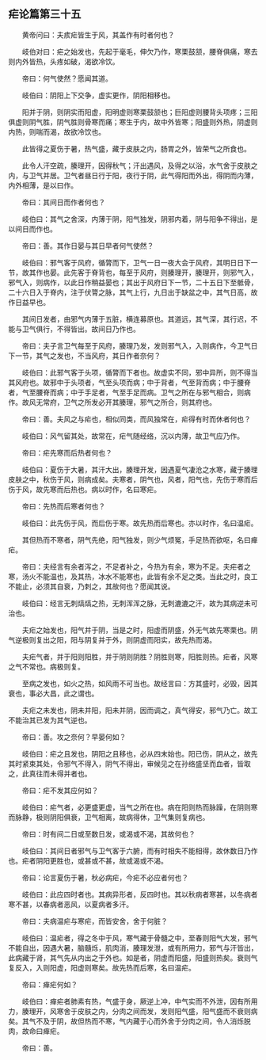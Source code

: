 ## 疟论篇第三十五


&emsp;&emsp;黄帝问曰：夫痎疟皆生于风，其盖作有时者何也？

&emsp;&emsp;岐伯对曰：疟之始发也，先起于毫毛，伸欠乃作，寒栗鼓颔，腰脊俱痛，寒去则内外皆热，头疼如破，渴欲冷饮。

&emsp;&emsp;帝曰：何气使然？愿闻其道。

&emsp;&emsp;岐伯曰：阴阳上下交争，虚实更作，阴阳相移也。

&emsp;&emsp;阳并于阴，则阴实而阳虚，阳明虚则寒栗鼓颔也；巨阳虚则腰背头项疼；三阳俱虚则阴气胜，阴气胜则骨寒而痛；寒生于内，故中外皆寒；阳盛则外热，阴虚则内热，则喘而渴，故欲冷饮也。

&emsp;&emsp;此皆得之夏伤于暑，热气盛，藏于皮肤之内，肠胃之外，皆荣气之所食也。

&emsp;&emsp;此令人汗空疏，腠理开，因得秋气；汗出遇风，及得之以浴，水气舍于皮肤之内，与卫气并居。卫气者昼日行于阳，夜行于阴，此气得阳而外出，得阴而内薄，内外相薄，是以曰作。

&emsp;&emsp;帝曰：其间日而作者何也？

&emsp;&emsp;岐伯曰：其气之舍深，内薄于阴，阳气独发，阴邪内着，阴与阳争不得出，是以间日而作也。

&emsp;&emsp;帝曰：善。其作日晏与其日早者何气使然？

&emsp;&emsp;岐伯曰：邪气客于风府，循膂而下，卫气一日一夜大会于风府，其明日日下一节，故其作也晏。此先客于脊背也，每至于风府，则腠理开，腠理开，则邪气入，邪气入，则病作，以此日作稍益晏也；其出于风府日下一节，二十五日下至骶骨，二十六日入于脊内，注于伏膂之脉，其气上行，九日出于缺盆之中，其气日高，故作日益早也。

&emsp;&emsp;其间日发者，由邪气内薄于五脏，横连募原也。其道远，其气深，其行迟，不能与卫气俱行，不得皆出。故间日乃作也。

&emsp;&emsp;帝曰：夫子言卫气每至于风府，腠理乃发，发则邪气入，入则病作，今卫气日下一节，其气之发也，不当风府，其日作者奈何？

&emsp;&emsp;岐伯曰：此邪气客于头项，循膂而下者也。故虚实不同，邪中异所，则不得当其风府也。故邪中于头项者，气至头项而病；中于背者，气至背而病；中于腰脊者，气至腰脊而病；中于手足者，气至手足而病。卫气之所在与邪气相合，则病作。故风无常府，卫气之所发必开其腠理，邪气之所合，则其府也。

&emsp;&emsp;帝曰：善。夫风之与疟也，相似同类，而风独常在，疟得有时而休者何也？

&emsp;&emsp;岐伯曰：风气留其处，故常在，疟气随经络，沉以内薄，故卫气应乃作。

&emsp;&emsp;帝曰：疟先寒而后热者何也？

&emsp;&emsp;岐伯曰：夏伤于大暑，其汗大出，腠理开发，因遇夏气凄沧之水寒，藏于腠理皮肤之中，秋伤于风，则病成矣。夫寒者，阴气也，风者，阳气也，先伤于寒而后伤于风，故先寒而后热也。病以时作，名曰寒疟。

&emsp;&emsp;帝曰：先热而后寒者何也？

&emsp;&emsp;岐伯曰：此先伤于风，而后伤于寒。故先热而后寒也。亦以时作，名曰温疟。

&emsp;&emsp;其但热而不寒者，阴气先绝，阳气独发，则少气烦冤，手足热而欲呕，名曰瘅疟。

&emsp;&emsp;帝曰：夫经言有余者泻之，不足者补之，今热为有余，寒为不足。夫疟者之寒，汤火不能温也，及其热，冰水不能寒也，此皆有余不足之类。当此之时，良工不能止，必须其自衰，乃刺之，其故何也？愿闻其说。

&emsp;&emsp;岐伯曰：经言无刺熇熇之热，无刺浑浑之脉，无刺漉漉之汗，故为其病逆未可治也。

&emsp;&emsp;夫疟之始发也，阳气并于阴，当是之时，阳虚而阴盛，外无气故先寒栗也。阴气逆极则复出之阳，阳与阴复并于外，则阴虚而阳实，故先热而渴。

&emsp;&emsp;夫疟气者，并于阳则阳胜，并于阴则阴胜？阴胜则寒，阳胜则热。疟者，风寒之气不常也。病极则复。

&emsp;&emsp;至病之发也，如火之热，如风雨不可当也。故经言曰：方其盛时，必毁，因其衰也，事必大昌，此之谓也。

&emsp;&emsp;夫疟之未发也，阴未并阳，阳未并阴，因而调之，真气得安，邪气乃亡。故工不能治其已发为其气逆也。

&emsp;&emsp;帝曰：善。攻之奈何？早晏何如？

&emsp;&emsp;岐伯曰：疟之且发也，阴阳之且移也，必从四末始也。阳已伤，阴从之，故先其时紧束其处，令邪气不得入，阴气不得出，审候见之在孙络盛坚而血者，皆取之，此真往而未得并者也。

&emsp;&emsp;帝曰：疟不发其应何如？

&emsp;&emsp;岐伯曰：疟气者，必更盛更虚，当气之所在也。病在阳则热而脉躁，在阴则寒而脉静，极则阴阳俱衰，卫气相离，故病得休，卫气集则复病也。

&emsp;&emsp;帝曰：时有间二日或至数日发，或渴或不渴，其故何也？

&emsp;&emsp;岐伯曰：其间日者邪气与卫气客于六腑，而有时相失不能相得，故休数日乃作也。疟者阴阳更胜也，或甚或不甚，故或渴或不渴。

&emsp;&emsp;帝曰：论言夏伤于暑，秋必病疟，今疟不必应者何也？

&emsp;&emsp;岐伯曰：此应四时者也。其病异形者，反四时也。其以秋病者寒甚，以冬病者寒不甚，以春病者恶风，以夏病者多汗。

&emsp;&emsp;帝曰：夫病温疟与寒疟，而皆安舍，舍于何脏？

&emsp;&emsp;岐伯曰：温疟者，得之冬中于风，寒气藏于骨髓之中，至春则阳气大发，邪气不能自出，因遇大暑，脑髓烁，肌肉消，腠理发泄，或有所用力，邪气与汗皆出，此病藏于肾，其气先从内出之于外也。如是者，阴虚而阳盛，阳盛则热矣。衰则气复反入，入则阳虚，阳虚则寒矣。故先热而后寒，名曰温疟。

&emsp;&emsp;帝曰：瘅疟何如？

&emsp;&emsp;岐伯曰：瘅疟者肺素有热，气盛于身，厥逆上冲，中气实而不外泄，因有所用力，腠理开，风寒舍于皮肤之内，分肉之间而发，发则阳气盛，阳气盛而不衰则病矣。其气不及于阴，故但热而不寒，气内藏于心而外舍于分肉之间，令人消烁脱肉，故命曰瘅疟。

&emsp;&emsp;帝曰：善。

